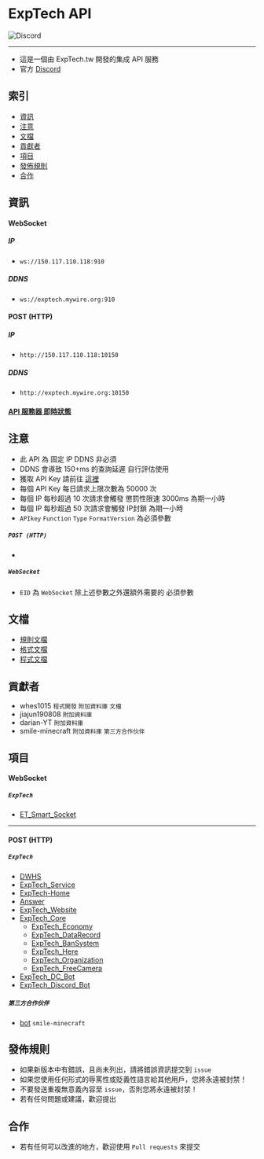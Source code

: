 # ExpTech API
<img alt="Discord" src="https://img.shields.io/discord/926545182407688273">

------

- 這是一個由 ExpTech.tw 開發的集成 API 服務
- 官方 [Discord](https://discord.gg/5dbHqV8ees)

## 索引
- [資訊](#資訊)
- [注意](#注意)
- [文檔](#文檔)
- [貢獻者](#貢獻者)
- [項目](#項目)
- [發佈規則](#發佈規則)
- [合作](#合作)

## 資訊
#### WebSocket
##### IP
- `ws://150.117.110.118:910`
##### DDNS
- `ws://exptech.mywire.org:910`
#### POST (HTTP)
##### IP
- `http://150.117.110.118:10150`
##### DDNS
- `http://exptech.mywire.org:10150`
#### [API 服務器 即時狀態](https://stats.uptimerobot.com/KElQPHqKVk/789445691)

## 注意
- 此 API 為 固定 IP DDNS 非必須
- DDNS 會導致 150+ms 的查詢延遲 自行評估使用
- 獲取 API Key 請前往 [這裡](http://150.117.110.118/service/)
- 每個 API Key 每日請求上限次數為 50000 次
- 每個 IP 每秒超過 10 次請求會觸發 懲罰性限速 3000ms 為期一小時
- 每個 IP 每秒超過 50 次請求會觸發 IP封鎖 為期一小時
- `APIkey` `Function` `Type` `FormatVersion` 為必須參數
##### `POST (HTTP)`
- 
##### `WebSocket`
- `EID` 為 `WebSocket` 除上述參數之外還額外需要的 必須參數

## 文檔
- [規則文檔](https://github.com/ExpTechTW/API/blob/%E4%B8%BB%E8%A6%81%E7%9A%84-(main)/RULE.md)
- [格式文檔](https://github.com/ExpTechTW/API/blob/%E4%B8%BB%E8%A6%81%E7%9A%84-(main)/FORMAT.md)
- [程式文檔](https://github.com/ExpTechTW/API/blob/%E4%B8%BB%E8%A6%81%E7%9A%84-(main)/CODE.md)

## 貢獻者
- whes1015 `程式開發` `附加資料庫` `文檔`
- jiajun190808 `附加資料庫`
- darian-YT `附加資料庫`
- smile-minecraft `附加資料庫` `第三方合作伙伴`

## 項目
#### WebSocket
##### `ExpTech`
- [ET_Smart_Socket](https://github.com/ExpTechTW/ET_Smart_Socket)
-----
#### POST (HTTP)
##### `ExpTech`
- [DWHS](https://github.com/ExpTechTW/DWHS)
- [ExpTech_Service](https://github.com/ExpTechTW/ExpTech_Service)
- [ExpTech-Home](https://github.com/ExpTechTW/ExpTech-Home)
- [Answer](https://github.com/ExpTechTW/Answer)
- [ExpTech_Website](https://github.com/ExpTechTW/ExpTech_Website)
- [ExpTech_Core](https://github.com/ExpTechTW/ExpTech_Core)
  - [ExpTech_Economy](https://github.com/ExpTechTW/ExpTech_Economy)
  - [ExpTech_DataRecord](https://github.com/ExpTechTW/ExpTech_DataRecord)
  - [ExpTech_BanSystem](https://github.com/ExpTechTW/ExpTech_BanSystem)
  - [ExpTech_Here](https://github.com/ExpTechTW/ExpTech_Here)
  - [ExpTech_Organization](https://github.com/ExpTechTW/ExpTech_Organization)
  - [ExpTech_FreeCamera](https://github.com/ExpTechTW/ExpTech_FreeCamera)
- [ExpTech_DC_Bot](https://github.com/ExpTechTW/ExpTech_DC_Bot)
- [ExpTech_Discord_Bot](https://github.com/ExpTechTW/ExpTech_Discord_Bot)
##### `第三方合作伙伴`
- [bot](https://github.com/smile-minecraft/bot) `smile-minecraft`

## 發佈規則
- 如果新版本中有錯誤，且尚未列出，請將錯誤資訊提交到 ```issue```
- 如果您使用任何形式的辱罵性或貶義性語言給其他用戶，您將永遠被封禁！
- 不要發送重複無意義內容至 ```issue```，否則您將永遠被封禁！
- 若有任何問題或建議，歡迎提出

## 合作
- 若有任何可以改進的地方，歡迎使用 ```Pull requests``` 來提交

